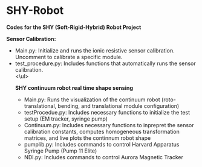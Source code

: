 # SHY-Robot
<html>
<body>
<p><b>Codes for the SHY (Soft-Rigid-Hybrid) Robot Project</b></p>
<p><b>Sensor Calibration:</b>
  <ul>
    <li>Main.py: Initialize and runs the ionic resistive sensor calibration. Uncomment to calibrate a specific module. </li>
    <li>test_procedure.py: Includes functions that automatically runs the sensor calibration.</li>
  <\ul>
  
<p><b>SHY continuum robot real time shape sensing</b></p>
<ul>
  <li>Main.py: Runs the visualization of the continuum robot (roto-translational, bending, and translational module configuration)</li>
  <li>testProcedue.py: Includes necessary functions to initialize the test setup (EM tracker, syringe pump)</li>
  <li>Continuum.py: Includes necessary functions to inprepret the sensor calibration constants, computes homogeneous transformation matrices, and live plots the continnum robot shape</li>
  <li>pumplib.py: Includes commands to control Harvard Apparatus Syringe Pump (Pump 11 Elite)</li>
  <li>NDI.py: Includes commands to control Aurora Magnetic Tracker</li>
</ul>  
</body>
</html>
